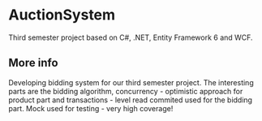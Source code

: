 # AuctionSystem
Third semester project based on C#, .NET, Entity Framework 6 and WCF.

## More info
Developing bidding system for our third semester project.
The interesting parts are the bidding algorithm, concurrency - optimistic approach for product part and transactions - level read commited used for the bidding part.
Mock used for testing - very high coverage!